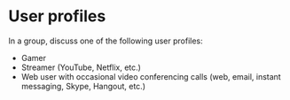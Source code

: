 # User profiles

In a group, discuss one of the following user profiles:

- Gamer
- Streamer (YouTube, Netflix, etc.)
- Web user with occasional video conferencing calls (web, email, instant messaging, Skype, Hangout, etc.)
